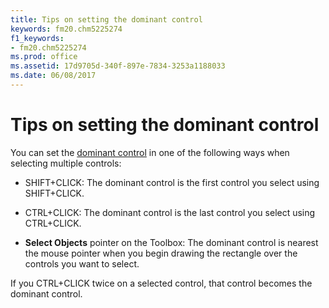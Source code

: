 ```yaml
---
title: Tips on setting the dominant control
keywords: fm20.chm5225274
f1_keywords:
- fm20.chm5225274
ms.prod: office
ms.assetid: 17d9705d-340f-897e-7834-3253a1188033
ms.date: 06/08/2017
---
```



# Tips on setting the dominant control

You can set the [dominant control](glossary-vba.md) in one of the following ways when selecting multiple controls:



- SHIFT+CLICK: The dominant control is the first control you select using SHIFT+CLICK.
    
- CTRL+CLICK: The dominant control is the last control you select using CTRL+CLICK.
    
-  **Select Objects** pointer on the Toolbox: The dominant control is nearest the mouse pointer when you begin drawing the rectangle over the controls you want to select.
    

If you CTRL+CLICK twice on a selected control, that control becomes the dominant control.

